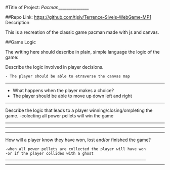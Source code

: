 #Title of Project:  _Pacman________________

##Repo Link: https://github.com/tjsiv/Terrence-Sivels-WebGame-MP1
Description

This is a recreation of the classic game pacman made with js and canvas.

##Game Logic

The writing here should describe in plain, simple language the logic of the game:


Describe the logic involved in player decisions.
 	
	- The player should be able to etraverse the canvas map

______________________________________________________________

- What happens when the player makes a choice?
- The player should be able to move up down left and right
______________________________________________________________


Describe the logic that leads to a player winning/closing/ompleting the game.
-colecting all power pellets will win the game
______________________________________________________________

______________________________________________________________

______________________________________________________________


How will a player know they have won, lost and/or finished the game?


	-when all power pellets are collected the player will have won
	-or if the player collides with a ghost
	______________________________________________________________

______________________________________________________________




